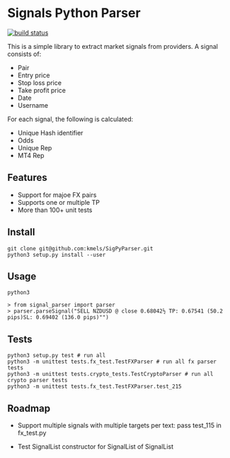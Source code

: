 # Signals Python Parser

[![build status](http://img.shields.io/travis/kmels/sigpyparser/master.svg?style=flat)](https://travis-ci.org/kmels/sigpyparser)

This is a simple library to extract market signals from providers. A signal
consists of:
  * Pair
  * Entry price
  * Stop loss price
  * Take profit price
  * Date
  * Username

For each signal, the following is calculated:
  * Unique Hash identifier
  * Odds
  * Unique Rep
  * MT4 Rep

Features
----
 * Support for majoe FX pairs
 * Supports one or multiple TP
 * More than 100+ unit tests

Install
----

```
git clone git@github.com:kmels/SigPyParser.git
python3 setup.py install --user
```

Usage
----

```
python3

> from signal_parser import parser
> parser.parseSignal("SELL NZDUSD @ close 0.68042½ TP: 0.67541 (50.2 pips)SL: 0.69402 (136.0 pips)"")
```

Tests
----

```
python3 setup.py test # run all 
python3 -m unittest tests.fx_test.TestFXParser # run all fx parser tests
python3 -m unittest tests.crypto_tests.TestCryptoParser # run all crypto parser tests
python3 -m unittest tests.fx_test.TestFXParser.test_215
```

Roadmap
----
* Support multiple signals with multiple targets per text: pass test_115 in fx_test.py
+ Test SignalList constructor for SignalList of SignalList